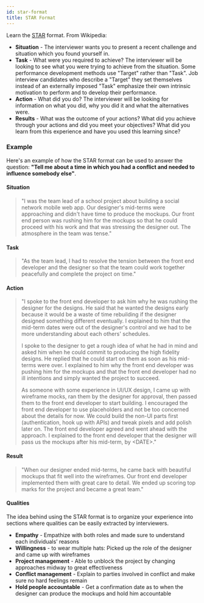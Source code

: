 ```yaml
---
id: star-format
title: STAR Format
---
```


Learn the [STAR](https://en.wikipedia.org/wiki/Situation,_task,_action,_result) format. From Wikipedia:

- **Situation** - The interviewer wants you to present a recent challenge and situation which you found yourself in.
- **Task** - What were you required to achieve? The interviewer will be looking to see what you were trying to achieve from the situation. Some performance development methods use "Target" rather than "Task". Job interview candidates who describe a "Target" they set themselves instead of an externally imposed "Task" emphasize their own intrinsic motivation to perform and to develop their performance.
- **Action** - What did you do? The interviewer will be looking for information on what you did, why you did it and what the alternatives were.
- **Results** - What was the outcome of your actions? What did you achieve through your actions and did you meet your objectives? What did you learn from this experience and have you used this learning since?

### Example

Here's an example of how the STAR format can be used to answer the question: **"Tell me about a time in which you had a conflict and needed to influence somebody else"**.

#### Situation

> "I was the team lead of a school project about building a social network mobile web app. Our designer's mid-terms were approaching and didn't have time to produce the mockups. Our front end person was rushing him for the mockups so that he could proceed with his work and that was stressing the designer out. The atmosphere in the team was tense."

#### Task

> "As the team lead, I had to resolve the tension between the front end developer and the designer so that the team could work together peacefully and complete the project on time."

#### Action

> "I spoke to the front end developer to ask him why he was rushing the designer for the designs. He said that he wanted the designs early because it would be a waste of time rebuilding if the designer designed something different eventually. I explained to him that the mid-term dates were out of the designer's control and we had to be more understanding about each others' schedules.
>
> I spoke to the designer to get a rough idea of what he had in mind and asked him when he could commit to producing the high fidelity designs. He replied that he could start on them as soon as his mid-terms were over. I explained to him why the front end developer was pushing him for the mockups and that the front end developer had no ill intentions and simply wanted the project to succeed.
>
> As someone with some experience in UI/UX design, I came up with wireframe mocks, ran them by the designer for approval, then passed them to the front end developer to start building. I encouraged the front end developer to use placeholders and not be too concerned about the details for now. We could build the non-UI parts first (authentication, hook up with APIs) and tweak pixels and add polish later on. The front end developer agreed and went ahead with the approach. I explained to the front end developer that the designer will pass us the mockups after his mid-term, by &lt;DATE&gt;."

#### Result

> "When our designer ended mid-terms, he came back with beautiful mockups that fit well into the wireframes. Our front end developer implemented them with great care to detail. We ended up scoring top marks for the project and became a great team."

#### Qualities

The idea behind using the STAR format is to organize your experience into sections where qualities can be easily extracted by interviewers.

- **Empathy** - Empathize with both roles and made sure to understand each individuals’ reasons
- **Willingness** - to wear multiple hats: Picked up the role of the designer and came up with wireframes
- **Project management** - Able to unblock the project by changing approaches midway to great effectiveness
- **Conflict management** - Explain to parties involved in conflict and make sure no hard feelings remain
- **Hold people accountable** - Get a confirmation date as to when the designer can produce the mockups and hold him accountable
